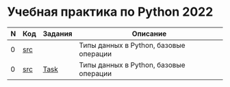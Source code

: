 # Учебная практика по Python 2022

| N | Код | Задания | Описание | 
| -- | --- |--- | --- |
| 0 | [src](Day%201/1.1.py)| | Типы данных в Python, базовые операции |
| 0 | [src](Day%202/2.1.py)| [Task](Day%202/tasks.md) | Типы данных в Python, базовые операции |
